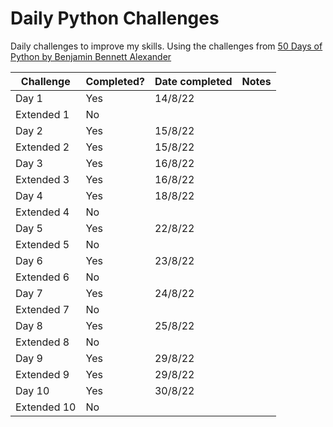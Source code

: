 # Daily Python Challenges
 
Daily challenges to improve my skills. Using the challenges from [50 Days of Python by Benjamin Bennett Alexander](https://benjaminb.gumroad.com/l/zybjn) 

| Challenge   | Completed? | Date completed | Notes |
|-------------|------------|----------------|-------|
| Day 1       | Yes        | 14/8/22        |       | 
| Extended 1  | No         |                |       |
| Day 2       | Yes        | 15/8/22        |       |
| Extended 2  | Yes        | 15/8/22        |       |
| Day 3       | Yes        | 16/8/22        |       |
| Extended 3  | Yes        | 16/8/22        |       |
| Day 4       | Yes        | 18/8/22        |       |
| Extended 4  | No         |                |       |
| Day 5       | Yes        | 22/8/22        |       |
| Extended 5  | No         |                |       |
| Day 6       | Yes        | 23/8/22        |       |
| Extended 6  | No         |                |       |
| Day 7       | Yes        | 24/8/22        |       |
| Extended 7  | No         |                |       |
| Day 8       | Yes        | 25/8/22        |       |
| Extended 8  | No         |                |       |
| Day 9       | Yes        | 29/8/22        |       |
| Extended 9  | Yes        | 29/8/22        |       |
| Day 10      | Yes        | 30/8/22        |       |
| Extended 10 | No         |                |       |